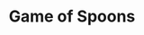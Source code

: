 ---
order: 5
type: 'project'
path: "/project/gameofspoons"
slug: "gameofspoons"
title: "Game of Spoons"
description: "is a text and choice based game exploring the reality of living with a chronic illness."
builtWith: "JavaScript, HTML, CSS, jQuery"
problem: "When you have a chronic illness 'simple choices' or 'simple tasks' can require more thought. Anyone can suffer from burnout, but when you have a chronic illness burnout can also start or worsen a flare up, which can lead to hospitalization. Explaining this to people can be difficult."
solution: "Take the spoon theory and gamify it. Allow people to 'experience' a week with a chronic illness. Spoons are 'energy,' each day you will be given a random amount of spoons to use, as some days are better/worse than others. The goal is to make it through the week with a positive number of spoons."
code: "There are a series of scenarios which the user goes through, they are given two choices, each with a different cost. Depending on the day of the week, different functions are called to make gameplay possible. The total number of spoons is kept track of throughout the game, and a function controls the user graphic which changes based upon the total number of spoons."
githubURL: "https://github.com/justlask/GameOfSpoons"
liveURL: "http://www.gameofspoons.justlask.com/"
image: "https://res.cloudinary.com/justlaskcloud/image/upload/v1582422556/MAIN/portfolio/gameofspoons_id9yhe.png"
video: "https://www.youtube.com/embed/qJ9lKBD4OIE"
---